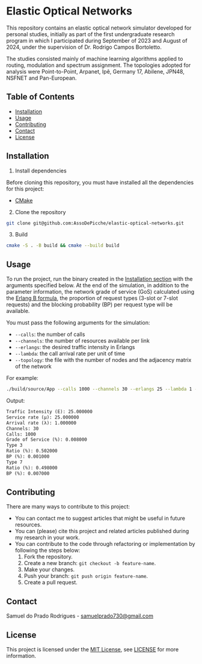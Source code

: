 # Elastic Optical Networks

This repository contains an elastic optical network simulator developed for personal studies, initially as part of the first undergraduate research program in which I participated during September of 2023 and August of 2024, under the supervision of Dr. Rodrigo Campos Bortoletto.

The studies consisted mainly of machine learning algorithms applied to routing, modulation and spectrum assignment. The topologies adopted for analysis were Point-to-Point, Arpanet, Ipê, Germany 17, Abilene, JPN48, NSFNET and Pan-European.

## Table of Contents

- [Installation](#installation)
- [Usage](#usage)
- [Contributing](#contributing)
- [Contact](#contact)
- [License](#license)

## Installation

1. Install dependencies

Before cloning this repository, you must have installed all the dependencies for this project:

- [CMake](https://cmake.org/download/)

2. Clone the repository

```bash
git clone git@github.com:AssoDePicche/elastic-optical-networks.git
```

3. Build

```bash
cmake -S . -B build && cmake --build build
```

## Usage

To run the project, run the binary created in the [Installation section](#installation) with the arguments specified below. At the end of the simulation, in addition to the parameter information, the network grade of service (GoS) calculated using the [Erlang B formula](https://en.wikipedia.org/wiki/Erlang_(unit)), the proportion of request types (3-slot or 7-slot requests) and the blocking probability (BP) per request type will be available.

You must pass the following arguments for the simulation:
- `--calls`: the number of calls
- `--channels`: the number of resources available per link
- `--erlangs`: the desired traffic intensity in Erlangs
- `--lambda`: the call arrival rate per unit of time
- `--topology`: the file with the number of nodes and the adjacency matrix of the network

For example:

```bash
./build/source/App --calls 1000 --channels 30 --erlangs 25 --lambda 1 --topology topology.txt
```

Output:

```txt
Traffic Intensity (E): 25.000000
Service rate (μ): 25.000000
Arrival rate (λ): 1.000000
Channels: 30
Calls: 1000
Grade of Service (%): 0.008000
Type 3
Ratio (%): 0.502000
BP (%): 0.001000
Type 7
Ratio (%): 0.498000
BP (%): 0.007000
```

## Contributing

There are many ways to contribute to this project:
- You can contact me to suggest articles that might be useful in future resources.
- You can (please) cite this project and related articles published during my research in your work.
- You can contribute to the code through refactoring or implementation by following the steps below:
	1. Fork the repository.
	2. Create a new branch: `git checkout -b feature-name`.
	3. Make your changes.
	4. Push your branch: `git push origin feature-name`.
	5. Create a pull request.

## Contact

Samuel do Prado Rodrigues - samuelprado730@gmail.com

## License

This project is licensed under the [MIT License](LICENSE), see [LICENSE](LICENSE) for more information.

